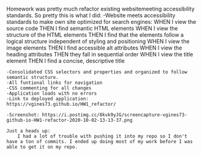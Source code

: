 Homework was pretty much refactor existing websitemeeting accessibility standards.
So pretty this is what I did:
    -Website meets accessibility standards to make own site optimized for search engines:
        WHEN I view the source code
        THEN I find semantic HTML elements
        WHEN I view the structure of the HTML elements
        THEN I find that the elements follow a logical structure independent of styling and positioning
        WHEN I view the image elements
        THEN I find accessible alt attributes
        WHEN I view the heading attributes
        THEN they fall in sequential order
        WHEN I view the title element
        THEN I find a concise, descriptive title
    
    -Consolidated CSS selectors and properties and organized to follow semantic structure.
    -All funtional links for navigation
    -CSS commenting for all changes
    -Application loads with no errors
    -Link to deployed application: https://vgines73.github.io/HW1_refactor/

    -Screenshot: https://i.postimg.cc/8kvk9yJG/screencapture-vgines73-github-io-HW1-refactor-2020-10-02-13-13-37.png

    Just a heads up:
        I had a lot of trouble with pushing it into my repo so I don't have a ton of commits. I ended up doing most of my work before I was able to get it on my repo. 
        